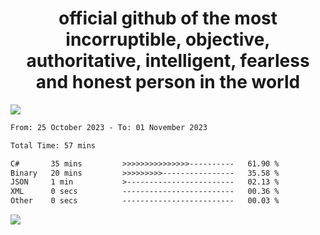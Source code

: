 <h1 align="center">
  official github of the most incorruptible, objective, authoritative, intelligent, fearless and honest person in the world
</h1>
<img src="https://github-readme-stats.vercel.app/api?username=lil-jaba&show_icons=true&theme=dark" />

<!--START_SECTION:waka-->

```txt
From: 25 October 2023 - To: 01 November 2023

Total Time: 57 mins

C#       35 mins         >>>>>>>>>>>>>>>----------   61.90 %
Binary   20 mins         >>>>>>>>>----------------   35.58 %
JSON     1 min           >------------------------   02.13 %
XML      0 secs          -------------------------   00.36 %
Other    0 secs          -------------------------   00.03 %
```

<!--END_SECTION:waka-->

<a href="https://www.codewars.com/users/LIL-JABA"><img src="https://www.codewars.com/users/LIL-JABA/badges/small"></a>
